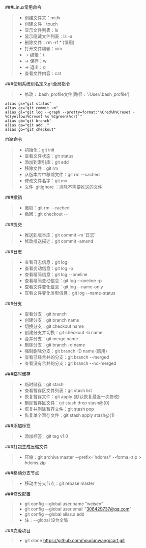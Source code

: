 ###Linux常用命令
>- 创建文件夹：midir <file>
>- 创建文件：touch <file>
>- 显示文件列表：ls
>- 显示隐藏文件列表：ls -a
>- 删除文件：rm -rf * (慎用)
>- 打开文件编辑：vim <file>
>- -> 编辑：i
>- -> 保存：w
>- -> 退出：q
>- 查看文件内容：cat <file>

###使用系统别名定义git全局指令
>- 修改：.bash_profile文件(路径：'/User/.bash_profile')
```
alias gs="git status"
alias gc="git commit -m"
alias gl="git log --graph --pretty=format:'%Cred%h%Creset -%C(yellow)%Creset %s %Cgreen(%cr)'"
alias gb="git branch"
alias ga="git add ."
alias go="git checkout"
```

#Git命令
>- 初始化：git init
>- 查看文件状态：git status
>- 添加到索引库：git add <file>
>- 移除文件：git rm <file>
>- 从版本库中移除文件：git rm --cached <file>
>- 修改文件名字：git mv <file> <file>
>- 文件 .gitignore ：排除不需要推送的文件

###撤销
>- 撤销：git rm --cached <file>
>- 撤回：git checkout -- <file>

###提交
>- 推送到版本库：git commit -m '日志'
>- 修改推送描述：git commit -amend

###日志
>- 查看日志信息：git log
>- 查看变动信息：git log -p
>- 查看精简信息：git log --oneline
>- 查看精简变动信息：git log --oneline -p
>- 查看文件变化信息：git log --name-only
>- 查看文件变化类型信息：git log --name-status

###分支
>- 查看分支：git branch
>- 创建分支：git branch name
>- 切换分支：git checkout name
>- 创建分支并切换：git checkout -b name
>- 合并分支：git merge name
>- 删除分支：git branch -d name
>- 强制删除分支：git branch -D name (慎用)
>- 查看已经合并的分支：git branch --merged
>- 查看没有合并的分支：git branch --no-merged

###临时储存
>- 临时储存：git stash
>- 查看暂存区文件列表：git stash list
>- 恢复暂存文件：git apply (默认恢复最近一次修改)
>- 删除暂存区文件：git stash drop stash@{0}
>- 恢复并删除暂存文件：git stash pop
>- 恢复单个暂存文件：git stash apply stash@{1}

###添加标签
>- 添加标签：git tag v1.0

###打包生成压缩文件
>- 压缩：git archive master --prefix='hdcms/' --forma=zip > hdcms.zip

###移动分支节点
>- 移动主分支节点：git rebase master

###修改配置
>- git config --global user.name "weisen"
>- git config --global user.email "306429737@qq.com"
>- git config --global alias.a add
>- 注：--global 设为全局

###克隆项目
>- git clone https://github.com/houdunwang/cart.git
